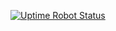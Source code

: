 [![Uptime Robot Status](https://img.shields.io/uptimerobot/status/m788123456-abc1234567?label=Backend%20Uptime)](https://stats.uptimerobot.com/3H4vuDHzkP)

